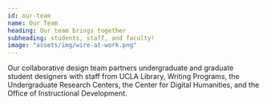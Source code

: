 ```yaml
---
id: our-team
name: Our Team
heading: Our team brings together
subheading: students, staff, and faculty!
image: "assets/img/wire-at-work.png"
---
```


Our collaborative design team partners undergraduate and graduate student designers with staff from UCLA Library, Writing Programs, the Undergraduate Research Centers, the Center for Digital Humanities, and the Office of Instructional Development.
